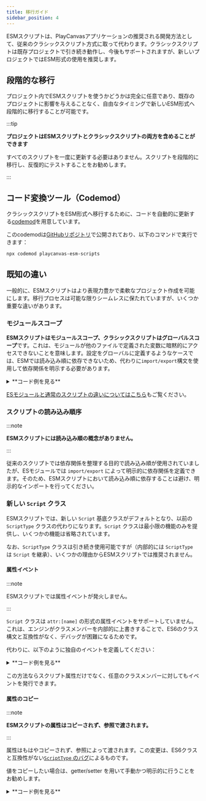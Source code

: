 ```yaml
---
title: 移行ガイド
sidebar_position: 4
---
```


ESMスクリプトは、PlayCanvasアプリケーションの推奨される開発方法として、従来のクラシックスクリプト方式に取って代わります。クラシックスクリプトは既存プロジェクトで引き続き動作し、今後もサポートされますが、新しいプロジェクトではESM形式の使用を推奨します。

## 段階的な移行

プロジェクト内でESMスクリプトを使うかどうかは完全に任意であり、既存のプロジェクトに影響を与えることなく、自由なタイミングで新しいESM形式へ段階的に移行することが可能です。

:::tip

**プロジェクトはESMスクリプトとクラシックスクリプトの両方を含めることができます**

すべてのスクリプトを一度に更新する必要はありません。スクリプトを段階的に移行し、反復的にテストすることをお勧めします。

:::

## コード変換ツール（Codemod）

クラシックスクリプトをESM形式へ移行するために、コードを自動的に更新する[codemod](https://codemod.com/registry/playcanvas-esm-scripts)を用意しています。

このcodemodは[GitHubリポジトリ](https://github.com/playcanvas/codemods)で公開されており、以下のコマンドで実行できます：

```bash
npx codemod playcanvas-esm-scripts
```

## 既知の違い

一般的に、ESMスクリプトはより表現力豊かで柔軟なプロジェクト作成を可能にします。移行プロセスは可能な限りシームレスに保たれていますが、いくつか重要な違いがあります。

### モジュールスコープ

**ESMスクリプトはモジュールスコープ、クラシックスクリプトはグローバルスコープ**です。これは、モジュールが他のファイルで定義された変数に暗黙的にアクセスできないことを意味します。設定をグローバルに定義するようなケースでは、ESMでは読み込み順に依存できないため、代わりに`import/export`構文を使用して依存関係を明示する必要があります。

<details>
<summary>**コード例を見る**</summary>

```javascript
// config.js
var SPEED = 10;

// script.js
// ❌ 動作しません。`SPEED` は config.js 内でスコープされているため
console.log(SPEED)
```

このような暗黙の依存関係は、読み込み順が変わると壊れてしまいます。代わりに次のようにします：

```javascript
// config.mjs
export const SPEED = 10

// script.mjs
import { SPEED } from './config.mjs';
// ✅ 動作します！
console.log(SPEED); 
```

</details>

[ESモジュールと通常のスクリプトの違いについてはこちら](https://developer.mozilla.org/ja/docs/Web/JavaScript/Guide/Modules#other_differences_between_modules_and_standard_scripts)もご覧ください。

### スクリプトの読み込み順序

:::note

**ESMスクリプトには読み込み順の概念がありません。**

:::

従来のスクリプトでは依存関係を整理する目的で読み込み順が使用されていましたが、ESモジュールでは `import/export` によって明示的に依存関係を定義できます。そのため、ESMスクリプトにおいて読み込み順に依存することは避け、明示的なインポートを行ってください。

### 新しい `Script` クラス

ESMスクリプトでは、新しい `Script` 基底クラスがデフォルトとなり、以前の `ScriptType` クラスの代わりになります。`Script` クラスは最小限の機能のみを提供し、いくつかの機能は省略されています。

なお、`ScriptType` クラスは引き続き使用可能ですが（内部的には `ScriptType` は `Script` を継承）、いくつかの理由からESMスクリプトでは推奨されません。

#### 属性イベント

:::note

ESMスクリプトでは属性イベントが発火しません。

:::

`Script` クラスは `attr:[name]` の形式の属性イベントをサポートしていません。これは、エンジンがクラスメンバーを内部的に上書きすることで、ES6のクラス構文と互換性がなく、デバッグが困難になるためです。

代わりに、以下のように独自のイベントを定義してください：

<details>
<summary>**コード例を見る**</summary>

```javascript
const watch = (target, prop) => {
    const privateProp = `#{prop}`;
    target[privateProp] = target[prop];

    Object.defineProperty(target, prop, {
        set(value) {
            if (target[privateProp] !== value) {
                target.fire(`changed:${prop}`, value);
                target[privateProp] = value;
            }
        },
        get() {
            return this[privateProp];
        }
    });
}

import { Script } from 'playcanvas'

export class Rotate extends Script {
    static scriptName = 'rotate';

    /** attribute */
    speed = 10;

    initialize() {
        watch(this, 'speed');

        this.on('changed:speed', console.log)
    }
}
```

</details>

この方法ならスクリプト属性だけでなく、任意のクラスメンバーに対してもイベントを発行できます。

#### 属性のコピー

:::note

**ESMスクリプトの属性はコピーされず、参照で渡されます。**

:::

属性はもはやコピーされず、参照によって渡されます。この変更は、ES6クラスと互換性がない[`ScriptType` のバグ](https://github.com/playcanvas/engine/issues/6316)によるものです。

値をコピーしたい場合は、getter/setter を用いて手動かつ明示的に行うことをお勧めします。

<details>
<summary>**コード例を見る**</summary>

```javascript
import { Script, Vec3 } from 'playcanvas';

export class Rotate extends Script {
    static scriptName = 'rotate';

    _speed = new Vec3();

    set speed(value) {
        this._speed.copy(value)
    }

    get speed() {
        return this._speed;
    }
}
```

</details>
